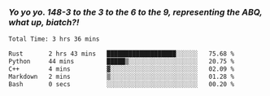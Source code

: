 ### ***Yo yo yo. 148-3 to the 3 to the 6 to the 9, representing the ABQ, what up, biatch?!***

<!--START_SECTION:waka-->

```txt
Total Time: 3 hrs 36 mins

Rust       2 hrs 43 mins   ███████████████████░░░░░░   75.68 %
Python     44 mins         █████▒░░░░░░░░░░░░░░░░░░░   20.75 %
C++        4 mins          ▓░░░░░░░░░░░░░░░░░░░░░░░░   02.09 %
Markdown   2 mins          ▒░░░░░░░░░░░░░░░░░░░░░░░░   01.28 %
Bash       0 secs          ░░░░░░░░░░░░░░░░░░░░░░░░░   00.20 %
```

<!--END_SECTION:waka-->

<!--
**AJMC2002/AJMC2002** is a ✨ _special_ ✨ repository because its `README.md` (this file) appears on your GitHub profile.

Here are some ideas to get you started:

- 🔭 I’m currently working on ...
- 🌱 I’m currently learning ...
- 👯 I’m looking to collaborate on ...
- 🤔 I’m looking for help with ...
- 💬 Ask me about ...
- 📫 How to reach me: ...
- 😄 Pronouns: ...
- ⚡ Fun fact: ...
-->

